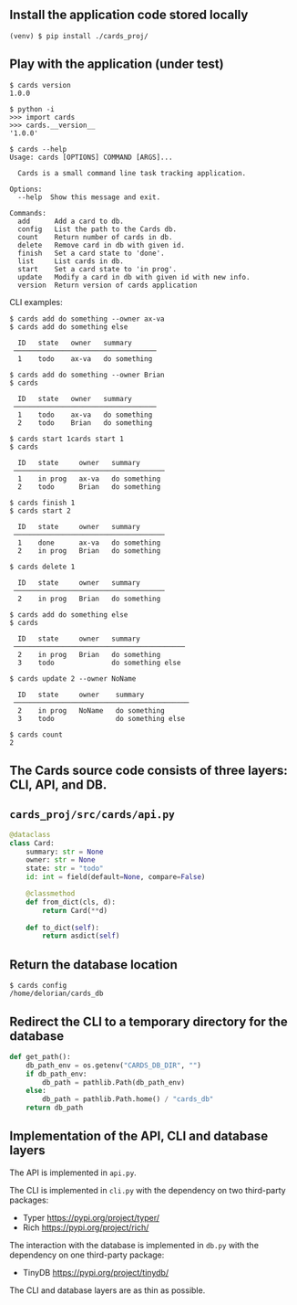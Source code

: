 ## Install the application code stored locally
```unix
(venv) $ pip install ./cards_proj/
```

## Play with the application (under test)

```unix
$ cards version
1.0.0
```

```unix
$ python -i
>>> import cards
>>> cards.__version__
'1.0.0'
```

```unix
$ cards --help
Usage: cards [OPTIONS] COMMAND [ARGS]...

  Cards is a small command line task tracking application.

Options:
  --help  Show this message and exit.

Commands:
  add      Add a card to db.
  config   List the path to the Cards db.
  count    Return number of cards in db.
  delete   Remove card in db with given id.
  finish   Set a card state to 'done'.
  list     List cards in db.
  start    Set a card state to 'in prog'.
  update   Modify a card in db with given id with new info.
  version  Return version of cards application
```

CLI examples:

```unix
$ cards add do something --owner ax-va
$ cards add do something else
                                     
  ID   state   owner   summary       
 ─────────────────────────────────── 
  1    todo    ax-va   do something  

$ cards add do something --owner Brian
$ cards
                                     
  ID   state   owner   summary       
 ─────────────────────────────────── 
  1    todo    ax-va   do something  
  2    todo    Brian   do something  

$ cards start 1cards start 1
$ cards
                                       
  ID   state     owner   summary       
 ───────────────────────────────────── 
  1    in prog   ax-va   do something  
  2    todo      Brian   do something  
                                       
$ cards finish 1
$ cards start 2
                                       
  ID   state     owner   summary       
 ───────────────────────────────────── 
  1    done      ax-va   do something  
  2    in prog   Brian   do something  

$ cards delete 1   

  ID   state     owner   summary       
 ───────────────────────────────────── 
  2    in prog   Brian   do something  
     
$ cards add do something else
$ cards  

  ID   state     owner   summary            
 ────────────────────────────────────────── 
  2    in prog   Brian   do something       
  3    todo              do something else  

$ cards update 2 --owner NoName

  ID   state     owner    summary            
 ─────────────────────────────────────────── 
  2    in prog   NoName   do something       
  3    todo               do something else  

$ cards count
2
```                              

## The Cards source code consists of three layers: CLI, API, and DB.

## `cards_proj/src/cards/api.py`

``` python
@dataclass
class Card:
    summary: str = None
    owner: str = None
    state: str = "todo"
    id: int = field(default=None, compare=False)

    @classmethod
    def from_dict(cls, d):
        return Card(**d)
        
    def to_dict(self):
        return asdict(self)
```

## Return the database location
``` unix
$ cards config
/home/delorian/cards_db
```

## Redirect the CLI to a temporary directory for the database
``` python
def get_path():
    db_path_env = os.getenv("CARDS_DB_DIR", "")
    if db_path_env:
        db_path = pathlib.Path(db_path_env)
    else:
        db_path = pathlib.Path.home() / "cards_db"
    return db_path
```

## Implementation of the API, CLI and database layers

The API is implemented in `api.py`.

The CLI is implemented in `cli.py` with the dependency on two third-party packages:
- Typer https://pypi.org/project/typer/
- Rich https://pypi.org/project/rich/

The interaction with the database is implemented in `db.py` with the dependency on one third-party package:
- TinyDB https://pypi.org/project/tinydb/

The CLI and database layers are as thin as possible. 